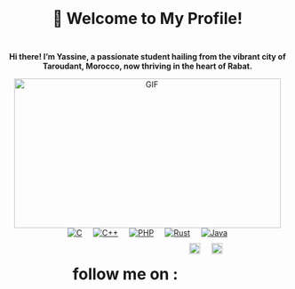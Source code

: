 <div align="center" style="display: flex; flex-direction: column; justify-content: center; gap: 10px; margin-top: 20px;">
    <h1>🌟 Welcome to My Profile!</h1>
    <p><strong>Hi there! I’m Yassine, a passionate student hailing from the vibrant city of Taroudant, Morocco, now thriving in the heart of Rabat.</strong></p>
</div>



<div align="center" style="display: flex; justify-content: center; gap: 10px; flex-wrap: wrap;">
    <img src="https://media.giphy.com/media/MDJ9IbxxvDUQM/giphy.gif" width="480" height="269" alt="GIF" class="gif-landscape">

</div>

<div style="display: flex; gap: 20px; justify-content: center;">
        <a href="https://en.wikipedia.org/wiki/C_(programming_language)">
            <img src="https://img.shields.io/badge/C-00599C?style=flat-square&logo=c&logoColor=white" alt="C" />
        </a>
        <a href="https://en.wikipedia.org/wiki/C%2B%2B">
            <img src="https://img.shields.io/badge/C%2B%2B-F34B7F?style=flat-square&logo=c%2B%2B&logoColor=white" alt="C++" />
        </a>
        <a href="https://en.wikipedia.org/wiki/PHP">
            <img src="https://img.shields.io/badge/PHP-777BB4?style=flat-square&logo=php&logoColor=white" alt="PHP" />
        </a>
        <a href="https://en.wikipedia.org/wiki/Rust_(programming_language)">
            <img src="https://img.shields.io/badge/Rust-000000?style=flat-square&logo=rust&logoColor=white" alt="Rust" />
        </a>
        <a href="https://en.wikipedia.org/wiki/Java_(programming_language)">
            <img src="https://img.shields.io/badge/Java-007396?style=flat-square&logo=java&logoColor=white" alt="Java" />
        </a>
</div>


<div align="center" style="display: flex; justify-content: center; gap: 20px; margin-top: 10px;">
<h1>follow me on :</h1>
    <a href="https://www.instagram.com/yassine.ajagrou" target="_blank">
        <img src="https://upload.wikimedia.org/wikipedia/commons/a/a5/Instagram_icon.png" alt="Instagram" width="20" height="20">
    </a>
    <a href="https://www.facebook.com/yassine.ajagrou.0" target="_blank">
        <img src="https://upload.wikimedia.org/wikipedia/commons/thumb/b/b8/2021_Facebook_icon.svg/512px-2021_Facebook_icon.svg.png?20220821121039" alt="Facebook" width="20" height="20">
    </a>
</div>


